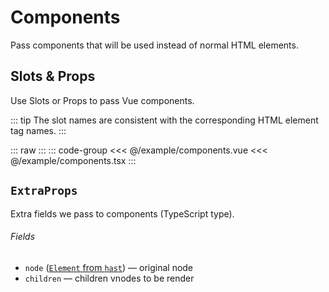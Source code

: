 <script setup>
import { defineClientComponent } from 'vitepress'
const Components = defineClientComponent(() => import('/example/components.vue'))
</script>
# Components

Pass components that will be used instead of normal HTML elements.

## Slots & Props
Use Slots or Props to pass Vue components.

::: tip
The slot names are consistent with the corresponding HTML element tag names.
:::

::: raw
<Components />
:::
::: code-group
<<< @/example/components.vue
<<< @/example/components.tsx
:::

## `ExtraProps`

Extra fields we pass to components (TypeScript type).

###### Fields

* `node` ([`Element` from `hast`](https://github.com/syntax-tree/hast#element))
  — original node
* `children` 
  — children vnodes to be render
